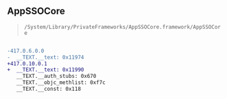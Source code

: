 ## AppSSOCore

> `/System/Library/PrivateFrameworks/AppSSOCore.framework/AppSSOCore`

```diff

-417.0.6.0.0
-  __TEXT.__text: 0x11974
+417.0.10.0.1
+  __TEXT.__text: 0x11990
   __TEXT.__auth_stubs: 0x670
   __TEXT.__objc_methlist: 0xf7c
   __TEXT.__const: 0x118

```
